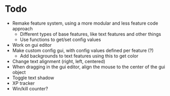 # Todo

-   Remake feature system, using a more modular and less feature code approach
    -   Different types of base features, like text features and other things
    -   Use functions to get/set config values
-   Work on gui editor
-   Make custom config gui, with config values defined per feature (?)
    -   Add backgrounds to text features using this to get color
-   Change text alignment (right, left, centered)
-   When dragging in the gui editor, align the mouse to the center of the gui object
-   Toggle text shadow
-   XP tracker
-   Win/kill counter?
